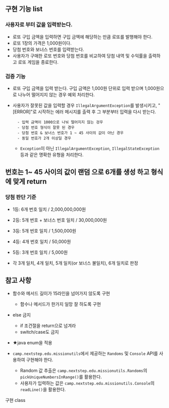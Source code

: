 ## 구현 기능 list

### 사용자로 부터 값을 입력받는다.

- 로또 구입 금액을 입력하면 구입 금액에 해당하는 만큼 로또를 발행해야 한다.
- 로또 1장의 가격은 1,000원이다.
- 당첨 번호와 보너스 번호를 입력받는다.
- 사용자가 구매한 로또 번호와 당첨 번호를 비교하여 당첨 내역 및 수익률을 출력하고 로또 게임을 종료한다.


### 검증 기능

- 로또 구입 금액을 입력 받는다. 구입 금액은 1,000원 단위로 입력 받으며 1,000원으로 나누어 떨어지지 않는 경우 예외 처리한다.
- 사용자가 잘못된 값을 입력할 경우 `IllegalArgumentException`를 발생시키고, "[ERROR]"로 시작하는 에러 메시지를 출력 후 그 부분부터 입력을 다시 받는다.

        - 입력 금액이 1000으로 나눠 떨어지지 않는 겅우
        - 당첨 번호 형식이 잘못 된 경우
        - 당첨 번호 & 보너스 번호가 1 ~ 45 사이의 값이 아닌 경우
        - 동일 번호가 2개 이상일 경우
  - `Exception`이 아닌 `IllegalArgumentException`, `IllegalStateException` 등과 같은 명확한 유형을 처리한다.

## 번호는 1~ 45 사이의 값이 랜덤 으로 6개를 생성 하고 형식에 맞게 return

### 당첨 판단 기준

  - 1등: 6개 번호 일치 / 2,000,000,000원
  - 2등: 5개 번호 + 보너스 번호 일치 / 30,000,000원
  - 3등: 5개 번호 일치 / 1,500,000원
  - 4등: 4개 번호 일치 / 50,000원
  - 5등: 3개 번호 일치 / 5,000원

- 각 3개 일치, 4개 일치, 5개 일치(or 보너스 불일치), 6개 일치로 판정

## 참고 사항
   - 함수와 메서드 길이가 15라인을 넘어가지 않도록 구현
        - 함수나 메서드가 한가지 일망 잘 하도록 구현 
   - else 금지 <!--for문으로? 가능할까? for(i=0; i<length; i++)? 흐음...-->
     - if 조건절을 return으로 넘겨라
     - switch/case도 금지
- ★java enum을 적용

- `camp.nextstep.edu.missionutils`에서 제공하는 `Randoms` 및 `Console` API를 사용하여 구현해야 한다.
    - Random 값 추출은 `camp.nextstep.edu.missionutils.Randoms`의 `pickUniqueNumbersInRange()`를 활용한다.
    - 사용자가 입력하는 값은 `camp.nextstep.edu.missionutils.Console`의 `readLine()`을 활용한다.

구현 class


